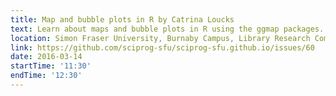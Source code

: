 ```yaml
---
title: Map and bubble plots in R by Catrina Loucks
text: Learn about maps and bubble plots in R using the ggmap packages.
location: Simon Fraser University, Burnaby Campus, Library Research Commons
link: https://github.com/sciprog-sfu/sciprog-sfu.github.io/issues/60
date: 2016-03-14
startTime: '11:30'
endTime: '12:30'
---
```

